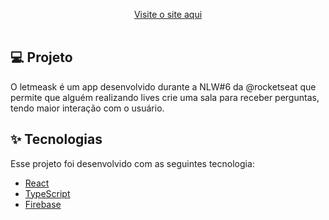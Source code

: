 
<p align="center">
  <a href="https://letmeask-5f62d.web.app">Visite o site aqui</a><br>
  <br>	
</p>

## 💻 Projeto

O letmeask é um app desenvolvido durante a NLW#6 da @rocketseat que permite que alguém realizando lives crie uma sala para receber perguntas, tendo maior interação com o usuário. 


## ✨ Tecnologias

Esse projeto foi desenvolvido com as seguintes tecnologia:

- [React](https://reactjs.org)
- [TypeScript](https://www.typescriptlang.org/)
- [Firebase](https://firebase.google.com/)

